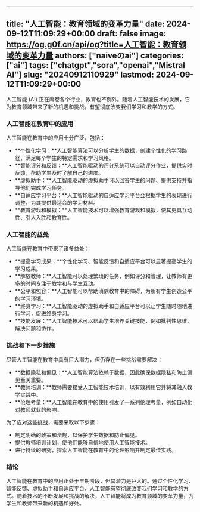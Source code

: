 
---
title: "人工智能：教育领域的变革力量"
date: 2024-09-12T11:09:29+00:00
draft: false
image: https://og.g0f.cn/api/og?title=人工智能：教育领域的变革力量
authors: ["naiveのai"]
categories: ["ai"]
tags: ["chatgpt","sora","openai","Mistral AI"]
slug: "20240912110929"
lastmod: 2024-09-12T11:09:29+00:00
---
人工智能 (AI) 正在席卷各个行业，教育也不例外。随着人工智能技术的发展，它为教育领域带来了新的机遇和挑战，有望彻底改变我们学习和教学的方式。

### 人工智能在教育中的应用

人工智能在教育中的应用十分广泛，包括：

- **个性化学习：**人工智能算法可以分析学生的数据，创建个性化的学习路径，满足每个学生的特定需求和学习风格。
- **智能评分和反馈：**人工智能驱动的评分系统可以自动评分作业，提供实时反馈，帮助学生及时了解自己的进度。
- **虚拟助手：**人工智能驱动的虚拟助手可以回答学生的问题、提供支持并指导他们完成学习任务。
- **自适应学习平台：**人工智能驱动的自适应学习平台会根据学生的表现进行调整，为其提供最适合的学习材料。
- **教育游戏和模拟：**人工智能技术可以增强教育游戏和模拟，使其更具互动性、引人入胜和教育性。

### 人工智能的益处

人工智能在教育中带来了诸多益处：

- **提高学习成果：**个性化学习、智能反馈和自适应平台可以显著提高学生的学习成果。
- **解放教师：**人工智能可以处理繁琐的任务，例如评分和管理，让教师有更多的时间专注于教学和与学生互动。
- **公平和包容：**人工智能可以帮助消除教育中的障碍，为所有学生创造公平的学习环境。
- **终身学习：**人工智能驱动的虚拟助手和自适应平台可以让学生随时随地进行学习，促进终身学习。
- **技能发展：**人工智能技术可以帮助学生培养关键技能，例如批判性思维、解决问题和协作。

### 挑战和下一步措施

尽管人工智能在教育中具有巨大潜力，但仍存在一些挑战需要解决：

- **数据隐私和偏见：**人工智能算法依赖于数据，因此确保数据隐私和防止偏见至关重要。
- **教师培训：**教师需要接受人工智能技术培训，以有效利用它并将其融入教学实践中。
- **伦理考量：**人工智能在教育中的使用引发了一系列伦理考量，例如自动化对教师就业的影响。

为了应对这些挑战，需要采取以下步骤：

- 制定明确的政策和法规，以保护学生数据和防止偏见。
- 提供教师培训计划，使他们能够自信地使用人工智能技术。
- 进行持续的研究，探索人工智能在教育中的伦理影响并制定最佳实践。

### 结论

人工智能在教育中的应用正处于早期阶段，但其潜力是巨大的。通过个性化学习、智能反馈、虚拟助手和自适应平台，人工智能有望彻底改变我们学习和教学的方式。随着技术的不断发展和挑战的解决，人工智能将成为教育领域的变革力量，为学生和教师带来新的机遇和好处。